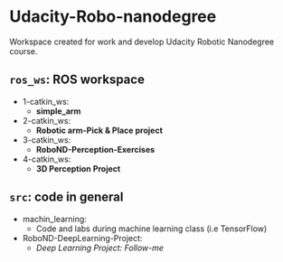 # Udacity-Robo-nanodegree
Workspace created for work and develop Udacity Robotic Nanodegree course.

## `ros_ws`: ROS workspace 

- 1-catkin_ws:
  - **simple_arm**
- 2-catkin_ws:
  - **Robotic arm-Pick & Place project**
- 3-catkin_ws:
  - **RoboND-Perception-Exercises**
- 4-catkin_ws:
  - **3D Perception Project**

## `src`: code in general
  * machin_learning: 
    - Code and labs during machine learning class (i.e TensorFlow)
  * RoboND-DeepLearning-Project:
    - *Deep Learning Project: Follow-me*

